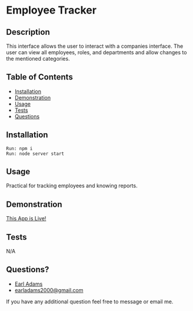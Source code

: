 # Employee Tracker

## Description
This interface allows the user to interact with a companies interface. The user can view all employees, roles, and departments and allow changes to the mentioned categories.

## Table of Contents
 * [Installation](#installation)
 * [Demonstration](#demonstration)
 * [Usage](#usage)
 * [Tests](#tests)
 * [Questions](#questions)
        
        
## Installation

    Run: npm i
    Run: node server start
        
## Usage
Practical for tracking employees and knowing reports.
   
   
## Demonstration
 [This App is Live!](https://drive.google.com/file/d/1bi-xJk6pgm-QQd43mCIHbHc2d-xRbmCJ/view?usp=sharing)


## Tests
N/A
        
## Questions?
* [Earl Adams](https://github.com/Bballplayer33)
* earladams2000@gmail.com
        
 If you have any additional question feel free to message or email me.
